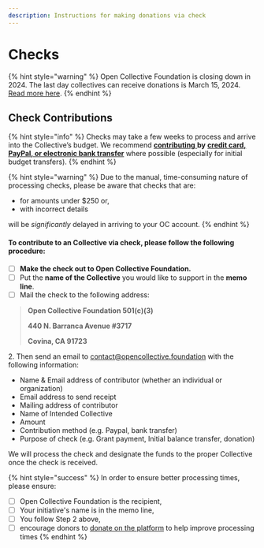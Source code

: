 ```yaml
---
description: Instructions for making donations via check
---
```


# Checks

{% hint style="warning" %}
Open Collective Foundation is closing down in 2024. The last day collectives can receive donations is March 15, 2024. [Read more here](../../dissolution-faq-and-plan.md).
{% endhint %}

## Check Contributions

{% hint style="info" %}
Checks may take a few weeks to process and arrive into the Collective’s budget. We recommend [**contributing** ](./)**by** [**credit card, PayPal, or electronic bank transfer**](credit-card-paypal-bank-transfers.md) where possible (especially for initial budget transfers).
{% endhint %}

{% hint style="warning" %}
Due to the manual, time-consuming nature of processing checks, please be aware that checks that are:

* for amounts under $250 or,
* with incorrect details&#x20;

will be _significantly_ delayed in arriving to your OC account.
{% endhint %}

#### To contribute to an Collective via check, please follow the following procedure:

* [ ] **Make the check out to Open Collective Foundation.**
* [ ] Put the **name of the Collective** you would like to support in the **memo line**.
* [ ] Mail the check to the following address:

> **Open Collective Foundation 501(c)(3)**
>
> **440 N. Barranca Avenue #3717**
>
> **Covina, CA 91723**

2\. Then send an email to [contact@opencollective.foundation](mailto:contact@opencollective.foundation) with the following information:

* Name & Email address of contributor (whether an individual or organization)
* Email address to send receipt
* Mailing address of contributor
* Name of Intended Collective
* Amount
* Contribution method (e.g. Paypal, bank transfer)
* Purpose of check (e.g. Grant payment, Initial balance transfer, donation)

We will process the check and designate the funds to the proper Collective once the check is received.

{% hint style="success" %}
In order to ensure better processing times, please ensure:&#x20;

* [ ] Open Collective Foundation is the recipient,
* [ ] Your initiative's name is in the memo line,
* [ ] You follow Step 2 above,
* [ ] encourage donors to [donate on the platform](./) to help improve processing times
{% endhint %}
